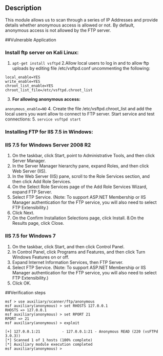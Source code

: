 ## Description

This module allows us to scan through a series of IP Addresses and provide details whether anonymous access is allowed or not. By default, anonymous access is not allowed by the FTP server.

##Vulnerable Application

### Install ftp server on Kali Linux:

1.  ```apt-get install vsftpd```
2.Allow local users to log in and to allow ftp uploads by editing file /etc/vsftpd.conf uncommenting the following:


```
local_enable=YES
write_enable=YES
chroot_list_enable=YES
chroot_list_file=/etc/vsftpd.chroot_list
```
3. **For allowing anonymous access:**

```anonymous_enable=NO```
4. Create the file /etc/vsftpd.chroot_list and add the local users you want allow to connect to FTP server. Start service and test connections:
5.  ```service vsftpd start``` 



### Installing FTP for IIS 7.5 in Windows:

### IIS 7.5 for Windows Server 2008 R2

1. On the taskbar, click Start, point to Administrative Tools, and then click Server Manager.
2. In the Server Manager hierarchy pane, expand Roles, and then click Web Server (IIS).
3. In the Web Server (IIS) pane, scroll to the Role Services section, and then click Add Role Services.
4. On the Select Role Services page of the Add Role Services Wizard, expand FTP Server.
5. Select FTP Service. (Note: To support ASP.NET Membership or IIS Manager authentication for the FTP service, you will also need to select FTP Extensibility.)
6. Click Next.
7. On the Confirm Installation Selections page, click Install.
8.On the Results page, click Close. 

### IIS 7.5 for Windows 7

1. On the taskbar, click Start, and then click Control Panel.
2. In Control Panel, click Programs and Features, and then click Turn Windows Features on or off.
3. Expand Internet Information Services, then FTP Server.
4. Select FTP Service. (Note: To support ASP.NET Membership or IIS Manager authentication for the FTP service, you will also need to select FTP Extensibility.)
5. Click OK. 

##Verification steps

```
msf > use auxiliary/scanner/ftp/anonymous
msf auxiliary(anonymous) > set RHOSTS 127.0.0.1
RHOSTS => 127.0.0.1
msf auxiliary(anonymous) > set RPORT 21
RPORT => 21
msf auxiliary(anonymous) > exploit

[+] 127.0.0.1:21          - 127.0.0.1:21 - Anonymous READ (220 (vsFTPd 3.0.3))
[*] Scanned 1 of 1 hosts (100% complete)
[*] Auxiliary module execution completed
msf auxiliary(anonymous) > 
```



